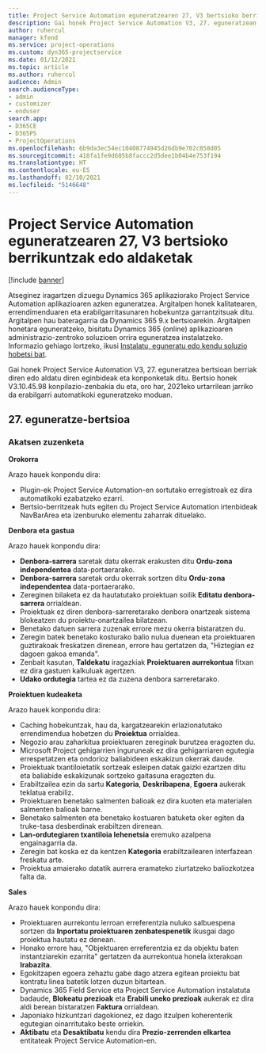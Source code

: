```yaml
---
title: Project Service Automation eguneratzearen 27, V3 bertsioko berrikuntzak edo aldaketak
description: Gai honek Project Service Automation V3, 27. eguneratzean erabilgarri dauden eginbideak eta konponketak ditu.
author: ruhercul
manager: kfend
ms.service: project-operations
ms.custom: dyn365-projectservice
ms.date: 01/12/2021
ms.topic: article
ms.author: ruhercul
audience: Admin
search.audienceType:
- admin
- customizer
- enduser
search.app:
- D365CE
- D365PS
- ProjectOperations
ms.openlocfilehash: 6b9da3ec54ec10408774945d26db9e702c858d05
ms.sourcegitcommit: 418fa1fe9d605b8faccc2d5dee1b04b4e753f194
ms.translationtype: HT
ms.contentlocale: eu-ES
ms.lasthandoff: 02/10/2021
ms.locfileid: "5146648"
---
```

# <a name="whats-new-or-changed-in-project-service-automation-update-release-27-v3"></a>Project Service Automation eguneratzearen 27, V3 bertsioko berrikuntzak edo aldaketak

[!include [banner](../includes/psa-now-project-operations.md)]

Atseginez iragartzen dizuegu Dynamics 365 aplikaziorako Project Service Automation aplikazioaren azken eguneratzea. Argitalpen honek kalitatearen, errendimenduaren eta erabilgarritasunaren hobekuntza garrantzitsuak ditu. Argitalpen hau bateragarria da Dynamics 365 9.x bertsioarekin. Argitalpen honetara eguneratzeko, bisitatu Dynamics 365 (online) aplikazioaren administrazio-zentroko soluzioen orrira eguneratzea instalatzeko. Informazio gehiago lortzeko, ikusi [Instalatu, eguneratu edo kendu soluzio hobetsi bat](https://docs.microsoft.com/power-platform/admin/install-remove-preferred-solution).

Gai honek Project Service Automation V3, 27. eguneratzea bertsioan berriak diren edo aldatu diren eginbideak eta konponketak ditu. Bertsio honek V3.10.45.98 konpilazio-zenbakia du eta, oro har, 2021eko urtarrilean jarriko da erabilgarri automatikoki eguneratzeko moduan.

## <a name="update-release-27"></a>27. eguneratze-bertsioa

### <a name="bug-fixes"></a>Akatsen zuzenketa

**Orokorra**

Arazo hauek konpondu dira:

- Plugin-ek Project Service Automation-en sortutako erregistroak ez dira automatikoki ezabatzeko ezarri.
- Bertsio-berritzeak huts egiten du Project Service Automation irtenbideak NavBarArea eta izenburuko elementu zaharrak dituelako.

**Denbora eta gastua**

Arazo hauek konpondu dira:

- **Denbora-sarrera** saretak datu okerrak erakusten ditu **Ordu-zona independentea** data-portaerarako.
- **Denbora-sarrera** saretak ordu okerrak sortzen ditu **Ordu-zona independentea** data-portaerarako.
- Zereginen bilaketa ez da hautatutako proiektuan soilik **Editatu denbora-sarrera** orrialdean.
- Proiektuak ez diren denbora-sarreretarako denbora onartzeak sistema blokeatzen du proiektu-onartzailea bilatzean.
- Benetako datuen sarrera zuzenak errore mezu okerra bistaratzen du.
- Zeregin batek benetako kosturako balio nulua duenean eta proiektuaren guztirakoak freskatzen direnean, errore hau gertatzen da, "Hiztegian ez dagoen gakoa emanda".
- Zenbait kasutan, **Taldekatu** iragazkiak **Proiektuaren aurrekontua** fitxan ez dira gastuen kalkuluak agertzen.
- **Udako ordutegia** tartea ez da zuzena denbora sarreretarako.

**Proiektuen kudeaketa**

Arazo hauek konpondu dira:

- Caching hobekuntzak, hau da, kargatzearekin erlazionatutako errendimendua hobetzen du **Proiektua** orrialdea.
- Negozio arau zaharkitua proiektuaren zereginak burutzea eragozten du.
- Microsoft Project gehigarrien inguruneak ez dira gehigarriaren egutegia errespetatzen eta ondorioz baliabideen eskakizun okerrak daude.
- Proiektuak txantiloietatik sortzeak esleipen datak gaizki ezartzen ditu eta baliabide eskakizunak sortzeko gaitasuna eragozten du.
- Erabiltzailea ezin da sartu **Kategoria**, **Deskribapena**, **Egoera** aukerak teklatua erabiliz.
- Proiektuaren benetako salmenten balioak ez dira kuoten eta materialen salmenten balioak barne.
- Benetako salmenten eta benetako kostuaren batuketa oker egiten da truke-tasa desberdinak erabiltzen direnean.
- **Lan-ordutegiaren txantiloia lehenetsia** eremuko azalpena engainagarria da.
- Zeregin bat koska ez da kentzen **Kategoria** erabiltzailearen interfazean freskatu arte.
- Proiektua amaierako datatik aurrera eramateko ziurtatzeko baliozkotzea falta da.

**Sales**

Arazo hauek konpondu dira:

- Proiektuaren aurrekontu lerroan erreferentzia nuluko salbuespena sortzen da **Inportatu proiektuaren zenbatespenetik** ikusgai dago proiektua hautatu ez denean.
- Honako errore hau, "Objektuaren erreferentzia ez da objektu baten instantziarekin ezarrita" gertatzen da aurrekontua honela ixterakoan **Irabazita**.
- Egokitzapen egoera zehaztu gabe dago atzera egitean proiektu bat kontratu linea batetik lotzen duzun bitartean.
- Dynamics 365 Field Service eta Project Service Automation instalatuta badaude, **Blokeatu prezioak** eta **Erabili uneko prezioak** aukerak ez dira aldi berean bistaratzen **Faktura** orrialdean.
- Japoniako hizkuntzari dagokionez, ez dago itzulpen koherenterik egutegian oinarritutako beste orriekin.
- **Aktibatu** eta **Desaktibatu** kendu dira **Prezio-zerrenden elkartea** entitateak Project Service Automation-en.
